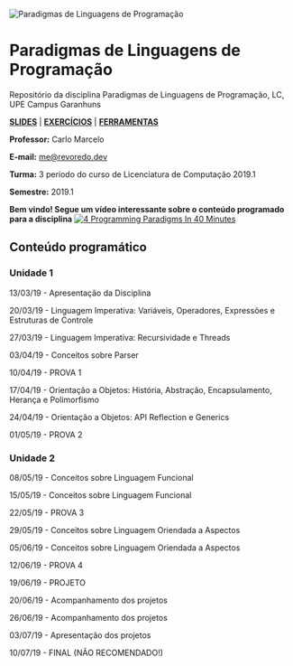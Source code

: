 ![Paradigmas de Linguagens de Programação](https://github.com/cmrevoredo/upe-lc-plp/blob/master/titulo.png?raw=true)
# Paradigmas de Linguagens de Programação
Repositório da disciplina Paradigmas de Linguagens de Programação, LC, UPE Campus Garanhuns

[**SLIDES**](https://github.com/cmrevoredo/upe-lc-plp/tree/master/slides)  |  [**EXERCÍCIOS**](https://github.com/cmrevoredo/upe-lc-plp/tree/master/exercises)  |  [**FERRAMENTAS**](https://github.com/cmrevoredo/upe-lc-plp/tree/master/tools)

**Professor:** Carlo Marcelo

**E-mail:** me@revoredo.dev

**Turma:** 3 período do curso de Licenciatura de Computação 2019.1

**Semestre:** 2019.1

**Bem vindo! Segue um vídeo interessante sobre o conteúdo programado para a disciplina**
[![4 Programming Paradigms In 40 Minutes](http://img.youtube.com/vi/cgVVZMfLjEI/0.jpg)](http://www.youtube.com/watch?v=cgVVZMfLjEI "4 Programming Paradigms In 40 Minutes")

## Conteúdo programático

### Unidade 1

13/03/19 - Apresentação da Disciplina

20/03/19 - Linguagem Imperativa: Variáveis, Operadores, Expressões e Estruturas de Controle

27/03/19 - Linguagem Imperativa: Recursividade e Threads

03/04/19 - Conceitos sobre Parser

10/04/19 - PROVA 1

17/04/19 - Orientação a Objetos: História, Abstração, Encapsulamento, Herança e Polimorfismo

24/04/19 - Orientação a Objetos: API Reflection e Generics

01/05/19 - PROVA 2

### Unidade 2

08/05/19 - Conceitos sobre Linguagem Funcional

15/05/19 - Conceitos sobre Linguagem Funcional

22/05/19 - PROVA 3

29/05/19 - Conceitos sobre Linguagem Oriendada a Aspectos

05/06/19 - Conceitos sobre Linguagem Oriendada a Aspectos

12/06/19 - PROVA 4

19/06/19 - PROJETO

20/06/19 - Acompanhamento dos projetos

26/06/19 - Acompanhamento dos projetos

03/07/19 - Apresentação dos projetos

10/07/19 - FINAL (NÃO RECOMENDADO!)
